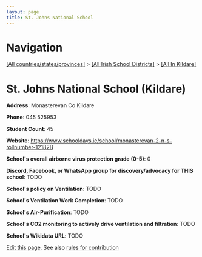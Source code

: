 ```yaml
---
layout: page
title: St. Johns National School
---
```

# Navigation

[[All countries/states/provinces]](../../..) > [[All Irish School Districts]](../..) > [[All In Kildare]](..)

# St. Johns National School (Kildare)

**Address**: Monasterevan Co Kildare

**Phone**: 045 525953

**Student Count**: 45

**Website**: <https://www.schooldays.ie/school/monasterevan-2-n-s-rollnumber-12182B>

**School's overall airborne virus protection grade (0-5)**: 0

**Discord, Facebook, or WhatsApp group for discovery/advocacy for THIS school**: TODO

**School's policy on Ventilation**: TODO

**School's Ventilation Work Completion**: TODO

**School's Air-Purification**: TODO

**School's CO2 monitoring to actively drive ventilation and filtration**: TODO

**School's Wikidata URL**: TODO


[Edit this page](https://github.com/ventilate-schools/Ireland/edit/main/./Kildare/St._Johns_National_School.md). See also [rules for contribution](../../../contribution-rules/)
